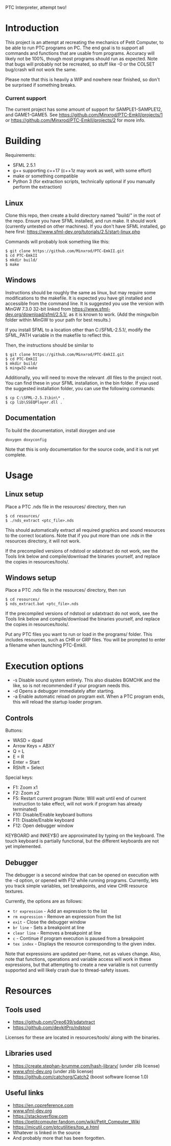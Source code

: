 PTC Interpreter, attempt two!

# Introduction

This project is an attempt at recreating the mechanics of Petit Computer, to be able to run PTC programs on PC. The end goal is to support all commands and functions that are usable from programs. Accuracy will likely not be 100%, though most programs should run as expected. Note that bugs will probably not be recreated, so stuff like -0 or the COLSET bug/crash will not work the same.

Please note that this is heavily a WIP and nowhere near finished, so don't be surprised if something breaks.

### Current support

The current project has some amount of support for SAMPLE1-SAMPLE12, and GAME1-GAME5. See https://github.com/Minxrod/PTC-EmkII/projects/1 or https://github.com/Minxrod/PTC-EmkII/projects/2 for more info.

# Building

Requirements: 
* SFML 2.5.1
* g++ supporting c++17 (c++1z may work as well, with some effort)
* make or something compatible
* Python 3 (for extraction scripts, technically optional if you manually perform the extraction)

## Linux

Clone this repo, then create a build directory named "build/" in the root of the repo. Ensure you have SFML installed, and run make. It should work (currently untested on other machines).
If you don't have SFML installed, go here first: https://www.sfml-dev.org/tutorials/2.5/start-linux.php

Commands will probably look something like this:
```
$ git clone https://github.com/Minxrod/PTC-EmkII.git
$ cd PTC-EmkII
$ mkdir build/
$ make
```

## Windows

Instructions should be roughly the same as linux, but may require some modifications to the makefile. It is expected you have git installed and accessible from the command line.
It is suggested you use the version with MinGW 7.3.0 32-bit linked from https://www.sfml-dev.org/download/sfml/2.5.1/, as it is known to work. (Add the mingw/bin folder within MinGW to your path for best results.)

If you install SFML to a location other than C:/SFML-2.5.1/, modify the SFML_PATH variable in the makefile to reflect this.

Then, the instructions should be similar to
```
$ git clone https://github.com/Minxrod/PTC-EmkII.git
$ cd PTC-EmkII
$ mkdir build/
$ mingw32-make
```

Additionally, you will need to move the relevant .dll files to the project root. You can find these in your SFML installation, in the bin folder.
If you used the suggested installation folder, you can use the following commands:

```
$ cp C:\SFML-2.5.1\bin\* .
$ cp lib\SSEQPlayer.dll .
```

## Documentation

To build the documentation, install doxygen and use
```
doxygen doxyconfig
```

Note that this is only documentation for the source code, and it is not yet complete.

# Usage

## Linux setup

Place a PTC .nds file in the resources/ directory, then run
```
$ cd resources/
$ ./nds_extract <ptc_file>.nds
```

This should automatically extract all required graphics and sound resources to the correct locations. Note that if you put more than one .nds in the resources directory, it will not work.

If the precompiled versions of ndstool or sdatxtract do not work, see the Tools link below and compile/download the binaries yourself, and replace the copies in resources/tools/.

## Windows setup

Place a PTC .nds file in the resources/ directory, then run
```
$ cd resources/
$ nds_extract.bat <ptc_file>.nds
```

If the precompiled versions of ndstool or sdatxtract do not work, see the Tools link below and compile/download the binaries yourself, and replace the copies in resources/tools/.

Put any PTC files you want to run or load in the programs/ folder. This includes resources, such as CHR or GRP files.
You will be prompted to enter a filename when launching PTC-EmkII.

# Execution options

* -s Disable sound system entirely. This also disables BGMCHK and the like, so is not recommended if your program needs this.
* -d Opens a debugger immediately after starting.
* -a Enable automatic reload on program exit. When a PTC program ends, this will reload the startup loader program.

## Controls

Buttons:
- WASD = dpad
- Arrow Keys = ABXY
- Q = L
- E = R
- Enter = Start
- RShift = Select

Special keys:
- F1: Zoom x1
- F2: Zoom x2
- F5: Restart current program (Note: Will wait until end of current instruction to take effect, will not work if program has already terminated)
- F10: Disable/Enable keyboard buttons
- F11: Disable/Enable keyboard 
- F12: Open debugger window

KEYBOARD and INKEY$() are approximated by typing on the keyboard. The touch keyboard is partially functional, but the different keyboards are not yet implemented.

## Debugger

The debugger is a second window that can be opened on execution with the -d option, or opened with F12 while running programs.
Currently, lets you track simple variables, set breakpoints, and view CHR resource textures.

Currently, the options are as follows:

* `tr expression` - Add an expression to the list
* `rm expression` - Remove an expression from the list
* `exit` - Close the debugger window
* `br line` - Sets a breakpoint at line
* `clear line` - Removes a breakpoint at line
* `c` - Continue if program execution is paused from a breakpoint
* `tex index` - Displays the resource corresponding to the given index.

Note that expressions are updated per-frame, not as values change. Also, note that functions, operations and variable access will work in these expressions, but that attempting to create a new variable is not currently supported and will likely crash due to thread-safety issues.

# Resources
## Tools used

- https://github.com/Oreo639/sdatxtract
- https://github.com/devkitPro/ndstool

Licenses for these are located in resources/tools/ along with the binaries.

## Libraries used

- https://create.stephan-brumme.com/hash-library/ (under zlib license)
- www.sfml-dev.org (under zlib license)
- https://github.com/catchorg/Catch2 (boost software license 1.0)

## Useful links

- https://en.cppreference.com
- www.sfml-dev.org
- https://stackoverflow.com
- https://petitcomputer.fandom.com/wiki/Petit_Computer_Wiki
- https://micutil.com/ptcutilities/top_e.html
- Whatever is linked in the source
- And probably more that has been forgotten.

